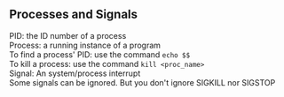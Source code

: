 ## Processes and Signals
PID: the ID number of a process<br>
Process: a running instance of a program<br>
To find a process' PID: use the command ```echo $$```<br>
To kill a process: use the command ```kill <proc_name>```<br>
Signal: An system/process interrupt<br>
Some signals can be ignored. But you don't ignore SIGKILL nor SIGSTOP
